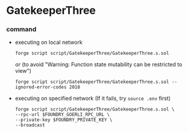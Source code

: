 # GatekeeperThree
### command
- executing on local network
    ```
    forge script script/GatekeeperThree/GatekeeperThree.s.sol
    ```
    or (to avoid "Warning: Function state mutability can be restricted to view")
    ```
    forge script script/GatekeeperThree/GatekeeperThree.s.sol --ignored-error-codes 2018
    ```
- executing on specified network (If it fails, try `source .env` first)
    ```
    forge script script/GatekeeperThree/GatekeeperThree.s.sol \
    --rpc-url $FOUNDRY_GOERLI_RPC_URL \
    --private-key $FOUNDRY_PRIVATE_KEY \
    --broadcast
    ```